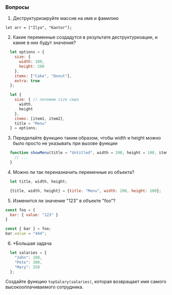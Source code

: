 ### Вопросы

1. Деструктуризируйте массив на имя и фамилию

  `let arr = ["Ilya", "Kantor"];`

2. Какие переменные создадутся в результате деструктуризации, и какие в них будут значения?
```javascript
  let options = {
    size: {
      width: 100,
      height: 200
    },
    items: ["Cake", "Donut"],
    extra: true
  };

  let {
    size: { // положим size сюда
      width,
      height
    },
    items: [item1, item2],
    title = "Menu"
  } = options;
```

3. Переделайте функцию таким образом, чтобы width и height можно было просто не указывать при вызове функции

```javascript
  function showMenu(title = "Untitled", width = 200, height = 100, items = []) {
    // ...
  }
```

4. Можно ли так переназначить переменные из объекта?
```javascript
  let title, width, height;

  {title, width, height} = {title: "Menu", width: 200, height: 100};
```

5. Изменится ли значение "123" в объекте "foo"?
```javascript
const foo = {
  bar: { value: "123" }
}

const { bar } = foo;
bar.value = "444";
```

6. *Большая задача
```javascript
  let salaries = {
    "John": 100,
    "Pete": 300,
    "Mary": 250
  };
```

Создайте функцию `topSalary(salaries)`, которая возвращает имя самого высокооплачиваемого сотрудника.
